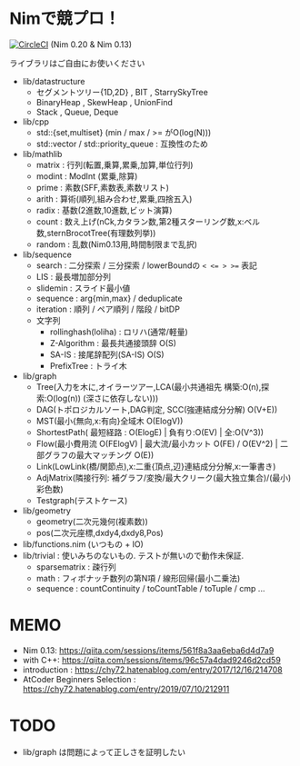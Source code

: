 
# Nimで競プロ！

[![CircleCI](https://circleci.com/gh/Muratam/yukicoder-nim/tree/master.svg?style=svg)](https://circleci.com/gh/Muratam/yukicoder-nim/tree/master) (Nim 0.20 & Nim 0.13)

ライブラリはご自由にお使いください
- lib/datastructure
  - セグメントツリー{1D,2D} , BIT , StarrySkyTree
  - BinaryHeap , SkewHeap , UnionFind
  - Stack , Queue, Deque
- lib/cpp
  - std::{set,multiset} (min / max / >= がO(log(N)))
  - std::vector / std::priority_queue : 互換性のため
- lib/mathlib
  - matrix : 行列(転置,乗算,累乗,加算,単位行列)
  - modint : ModInt (累乗,除算)
  - prime : 素数(SFF,素数表,素数リスト)
  - arith : 算術(順列,組み合わせ,累乗,四捨五入)
  - radix : 基数(2進数,10進数,ビット演算)
  - count : 数え上げ(nCk,カタラン数,第2種スターリング数,x:ベル数,sternBrocotTree(有理数列挙))
  - random : 乱数(Nim0.13用,時間制限まで乱択)
- lib/sequence
  - search : 二分探索 / 三分探索 / lowerBoundの `< <= > >=` 表記
  - LIS : 最長増加部分列
  - slidemin : スライド最小値
  - sequence : arg{min,max} / deduplicate
  - iteration : 順列 / ペア順列 / 階段 / bitDP
  - 文字列
    - rollinghash(loliha) : ロリハ(通常/軽量)
    - Z-Algorithm : 最長共通接頭辞 O(S)
    - SA-IS : 接尾辞配列(SA-IS) O(S)
    - PrefixTree : トライ木
- lib/graph
  - Tree(入力を木に,オイラーツアー,LCA(最小共通祖先 構築:O(n),探索:O(log(n)) (深さに依存しない)))
  - DAG(トポロジカルソート,DAG判定, SCC(強連結成分分解) O(V+E))
  - MST(最小{無向,x:有向}全域木 O(ElogV))
  - ShortestPath( 最短経路 : O(ElogE) | 負有り:O(EV) | 全:O(V^3))
  - Flow(最小費用流 O(FElogV) | 最大流/最小カット O(FE) / O(EV^2) | 二部グラフの最大マッチング O(E))
  - Link(LowLink(橋/関節点),x:二重{頂点,辺}連結成分分解,x:一筆書き)
  - AdjMatrix(隣接行列: 補グラフ/変換/最大クリーク(最大独立集合)/(最小)彩色数)
  - Testgraph(テストケース)
- lib/geometry
  - geometry(二次元幾何(複素数))
  - pos(二次元座標,dxdy4,dxdy8,Pos)
- lib/functions.nim (いつもの + IO)
- lib/trivial : 使いみちのないもの. テストが無いので動作未保証.
  - sparsematrix : 疎行列
  - math : フィボナッチ数列の第N項 / 線形回帰(最小二乗法)
  - sequence : countContinuity / toCountTable / toTuple / cmp ...

# MEMO
- Nim 0.13: https://qiita.com/sessions/items/561f8a3aa6eba6d4d7a9
- with C++: https://qiita.com/sessions/items/96c57a4dad9246d2cd59
- introduction : https://chy72.hatenablog.com/entry/2017/12/16/214708
- AtCoder Beginners Selection : https://chy72.hatenablog.com/entry/2019/07/10/212911

# TODO
- lib/graph は問題によって正しさを証明したい
